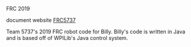 FRC 2019

document website [FRC5737](http://522jxw.com/?ashexq=cyxuo1)

Team 5737's 2019 FRC robot code for Billy. Billy's code is written in Java and is based off of WPILib's Java control system.